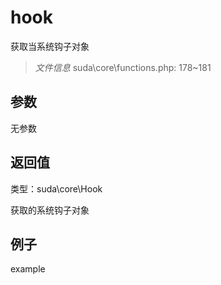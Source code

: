 # hook

获取当系统钩子对象

> *文件信息* suda\core\functions.php: 178~181



## 参数


无参数


## 返回值

类型：suda\core\Hook

 获取的系统钩子对象



## 例子

example